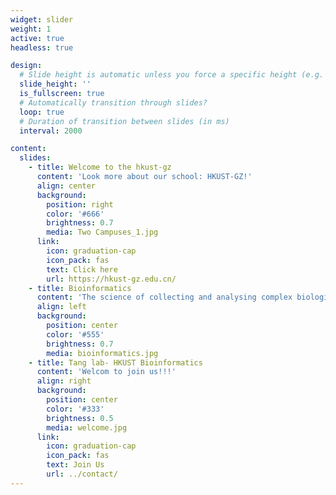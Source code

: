 ```yaml
---
widget: slider
weight: 1
active: true
headless: true

design:
  # Slide height is automatic unless you force a specific height (e.g. '400px')
  slide_height: ''
  is_fullscreen: true
  # Automatically transition through slides?
  loop: true
  # Duration of transition between slides (in ms)
  interval: 2000

content:
  slides:
    - title: Welcome to the hkust-gz
      content: 'Look more about our school: HKUST-GZ!'
      align: center
      background:
        position: right
        color: '#666'
        brightness: 0.7
        media: Two Campuses_1.jpg
      link:
        icon: graduation-cap
        icon_pack: fas
        text: Click here
        url: https://hkust-gz.edu.cn/
    - title: Bioinformatics
      content: 'The science of collecting and analysing complex biological data such as genetic codes!'
      align: left
      background:
        position: center
        color: '#555'
        brightness: 0.7
        media: bioinformatics.jpg
    - title: Tang lab- HKUST Bioinformatics
      content: 'Welcom to join us!!!'
      align: right
      background:
        position: center
        color: '#333'
        brightness: 0.5
        media: welcome.jpg
      link:
        icon: graduation-cap
        icon_pack: fas
        text: Join Us
        url: ../contact/
---
```

